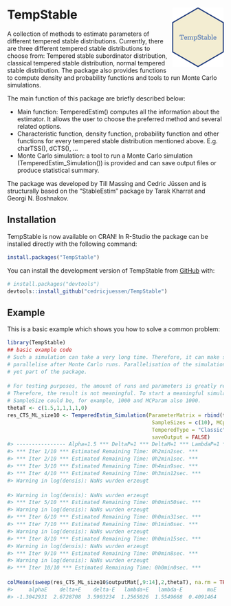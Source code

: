 
<!-- README.md is generated from README.Rmd. Please edit that file -->

# TempStable <img src="man/figures/logo.png" align="right" width="120" />

<!-- badges: start -->
<!-- badges: end -->
<!-- Start of my description -->

A collection of methods to estimate parameters of different tempered
stable distributions. Currently, there are three different tempered
stable distributions to choose from: Tempered stable subordinator
distribution, classical tempered stable distribution, normal tempered
stable distribution. The package also provides functions to compute
density and probability functions and tools to run Monte Carlo
simulations.

The main function of this package are briefly described below:

- Main function: TemperedEstim() computes all the information about the
  estimator. It allows the user to choose the preferred method and
  several related options.
- Characteristic function, density function, probability function and
  other functions for every tempered stable distribution mentioned
  above. E.g. charTSS(), dCTS(), …
- Monte Carlo simulation: a tool to run a Monte Carlo simulation
  (TemperedEstim_Simulation()) is provided and can save output files or
  produce statistical summary.

The package was developed by Till Massing and Cedric Jüssen and is
structurally based on the “StableEstim” package by Tarak Kharrat and
Georgi N. Boshnakov.

<!-- End of my description -->

## Installation

TempStable is now available on CRAN! In R-Studio the package can be
installed directly with the following command:

``` r
install.packages("TempStable")
```

You can install the development version of TempStable from
[GitHub](https://github.com/) with:

``` r
# install.packages("devtools")
devtools::install_github("cedricjuessen/TempStable")
```

## Example

This is a basic example which shows you how to solve a common problem:

``` r
library(TempStable)
## basic example code
# Such a simulation can take a very long time. Therefore, it can make sense to 
# parallelise after Monte Carlo runs. Parallelisation of the simulation is not 
# yet part of the package. 

# For testing purposes, the amount of runs and parameters is greatly reduced. 
# Therefore, the result is not meaningful. To start a meaningful simulation, the
# SampleSize could be, for example, 1000 and MCParam also 1000.
thetaT <- c(1.5,1,1,1,1,0)
res_CTS_ML_size10 <- TemperedEstim_Simulation(ParameterMatrix = rbind(thetaT),
                                               SampleSizes = c(10), MCparam = 10,
                                               TemperedType = "Classic", Estimfct = "ML",
                                               saveOutput = FALSE)
#> ---------------- Alpha=1.5 *** DeltaP=1 *** DeltaM=1 *** LambdaP=1 *** LambdaM=1 *** mu=0 --------------- 
#> *** Iter 1/10 *** Estimated Remaining Time: 0h2min2sec. *** 
#> *** Iter 2/10 *** Estimated Remaining Time: 0h2min1sec. *** 
#> *** Iter 3/10 *** Estimated Remaining Time: 0h4min9sec. *** 
#> *** Iter 4/10 *** Estimated Remaining Time: 0h3min12sec. ***
#> Warning in log(densis): NaNs wurden erzeugt

#> Warning in log(densis): NaNs wurden erzeugt
#> *** Iter 5/10 *** Estimated Remaining Time: 0h0min50sec. ***
#> Warning in log(densis): NaNs wurden erzeugt
#> *** Iter 6/10 *** Estimated Remaining Time: 0h0min31sec. *** 
#> *** Iter 7/10 *** Estimated Remaining Time: 0h1min0sec. ***
#> Warning in log(densis): NaNs wurden erzeugt
#> *** Iter 8/10 *** Estimated Remaining Time: 0h0min15sec. ***
#> Warning in log(densis): NaNs wurden erzeugt
#> *** Iter 9/10 *** Estimated Remaining Time: 0h0min8sec. ***
#> Warning in log(densis): NaNs wurden erzeugt
#> *** Iter 10/10 *** Estimated Remaining Time: 0h0min0sec. ***

colMeans(sweep(res_CTS_ML_size10$outputMat[,9:14],2,thetaT), na.rm = TRUE)
#>     alphaE    delta+E    delta-E   lambda+E   lambda-E        muE 
#> -1.3042931  2.6728708  3.5903234  1.2565026  1.5549668  0.4091464
```
